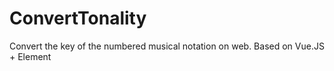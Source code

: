 # ConvertTonality
Convert the key of the numbered musical notation on web. Based on Vue.JS + Element
